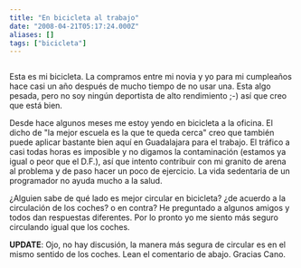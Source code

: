 ```yaml
---
title: "En bicicleta al trabajo"
date: "2008-04-21T05:17:24.000Z"
aliases: []
tags: ["bicicleta"]
---
```


<a href="http://www.flickr.com/photos/jackbravo/2430405222/" title="photo sharing"><img src="http://farm4.static.flickr.com/3045/2430405222_f769a0d4a1.jpg" class="flickr-photo" alt="" /></a>
				
Esta es mi bicicleta. La compramos entre mi novia y yo para mi cumpleaños hace casi un año después de mucho tiempo de no usar una. Esta algo pesada, pero no soy ningún deportista de alto rendimiento ;-) así que creo que está bien.

Desde hace algunos meses me estoy yendo en bicicleta a la oficina. El dicho de "la mejor escuela es la que te queda cerca" creo que también puede aplicar bastante bien aquí en Guadalajara para el trabajo. El tráfico a casi todas horas es imposible y no digamos la contaminación (estamos ya igual o peor que el D.F.), así que intento contribuir con mi granito de arena al problema y de paso hacer un poco de ejercicio. La vida sedentaria de un programador no ayuda mucho a la salud.

¿Alguien sabe de qué lado es mejor circular en bicicleta? ¿de acuerdo a la circulación de los coches? o en contra? He preguntado a algunos amigos y todos dan respuestas diferentes. Por lo pronto yo me siento más seguro circulando igual que los coches.

__UPDATE__: Ojo, no hay discusión, la manera más segura de circular es en el mismo sentido de los coches. Lean el comentario de abajo. Gracias Cano.